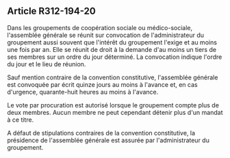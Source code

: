 ## Article R312-194-20


Dans les groupements de coopération sociale ou médico-sociale, l'assemblée générale se réunit sur
convocation de l'administrateur du groupement aussi souvent que l'intérêt du groupement l'exige et au moins
une fois par an. Elle se réunit de droit à la demande d'au moins un tiers de ses membres sur un ordre du jour
déterminé. La convocation indique l'ordre du jour et le lieu de réunion.

Sauf mention contraire de la convention constitutive, l'assemblée générale est convoquée par écrit quinze
jours au moins à l'avance et, en cas d'urgence, quarante-huit heures au moins à l'avance.

Le vote par procuration est autorisé lorsque le groupement compte plus de deux membres. Aucun membre ne
peut cependant détenir plus d'un mandat à ce titre.

A défaut de stipulations contraires de la convention constitutive, la présidence de l'assemblée générale est
assurée par l'administrateur du groupement.

